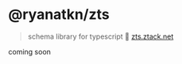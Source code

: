 # @ryanatkn/zts

> schema library for typescript 🧱 [zts.ztack.net](https://zts.ztack.net/)

coming soon
